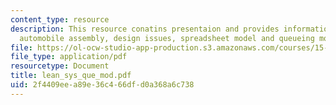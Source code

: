 ```yaml
---
content_type: resource
description: This resource conatins presentaion and provides information regarding
  automobile assembly, design issues, spreadsheet model and queueing model.
file: https://ol-ocw-studio-app-production.s3.amazonaws.com/courses/15-763j-manufacturing-system-and-supply-chain-design-spring-2005/2f4409eea89e36c466dfd0a368a6c738_lean_sys_que_mod.pdf
file_type: application/pdf
resourcetype: Document
title: lean_sys_que_mod.pdf
uid: 2f4409ee-a89e-36c4-66df-d0a368a6c738
---
```

